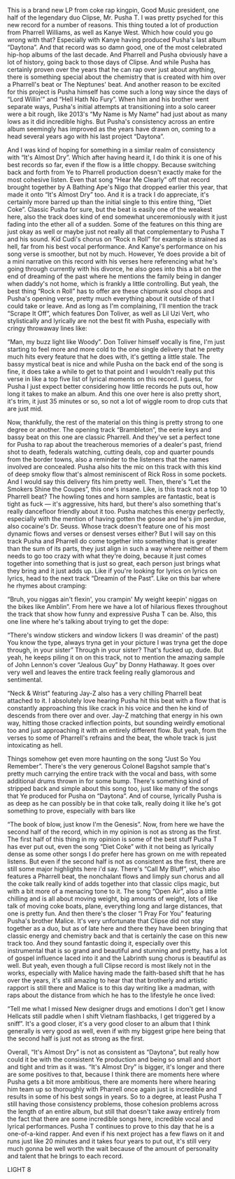 This is a brand new LP from coke rap kingpin, Good Music president, one half of the legendary duo Clipse, Mr. Pusha T. I was pretty psyched for this new record for a number of reasons. This thing touted a lot of production from Pharrell Williams, as well as Kanye West. Which how could you go wrong with that? Especially with Kanye having produced Pusha's last album “Daytona”. And that record was so damn good, one of the most celebrated hip-hop albums of the last decade. And Pharrell and Pusha obviously have a lot of history, going back to those days of Clipse. And while Pusha has certainly proven over the years that he can rap over just about anything, there is something special about the chemistry that is created with him over a Pharrell's beat or The Neptunes' beat. And another reason to be excited for this project is Pusha himself has come such a long way since the days of “Lord Willin'” and “Hell Hath No Fury”. When him and his brother went separate ways, Pusha's initial attempts at transitioning into a solo career were a bit rough, like 2013's “My Name is My Name” had just about as many lows as it did incredible highs. But Pusha's consistency across an entire album seemingly has improved as the years have drawn on, coming to a head several years ago with his last project “Daytona”.

And I was kind of hoping for something in a similar realm of consistency with “It's Almost Dry”. Which after having heard it, I do think it is one of his best records so far, even if the flow is a little choppy. Because switching back and forth from Ye to Pharrell production doesn't exactly make for the most cohesive listen. Even that song “Hear Me Clearly” off that record brought together by A Bathing Ape's Nigo that dropped earlier this year, that made it onto “It's Almost Dry” too. And it is a track I do appreciate, it's certainly more barred up than the initial single to this entire thing, “Diet Coke”. Classic Pusha for sure, but the beat is easily one of the weakest here, also the track does kind of end somewhat unceremoniously with it just fading into the ether all of a sudden. Some of the features on this thing are just okay as well or maybe just not really all that complementary to Pusha T and his sound. Kid Cudi's chorus on “Rock n Roll” for example is strained as hell, far from his best vocal performance. And Kanye's performance on his song verse is smoother, but not by much. However, Ye does provide a bit of a mini narrative on this record with his verses here referencing what he's going through currently with his divorce, he also goes into this a bit on the end of dreaming of the past where he mentions the family being in danger when daddy's not home, which is frankly a little controlling. But yeah, the best thing “Rock n Roll” has to offer are these chipmunk soul chops and Pusha's opening verse, pretty much everything about it outside of that I could take or leave. And as long as I'm complaining, I'll mention the track “Scrape It Off”, which features Don Toliver, as well as Lil Uzi Vert, who stylistically and lyrically are not the best fit with Pusha, especially with cringy throwaway lines like:

“Man, my buzz light like Woody”.
Don Toliver himself vocally is fine, I'm just starting to feel more and more cold to the one single delivery that he pretty much hits every feature that he does with, it's getting a little stale. The bassy mystical beat is nice and while Pusha on the back end of the song is fine, it does take a while to get to that point and I wouldn't really put this verse in like a top five list of lyrical moments on this record. I guess, for Pusha I just expect better considering how little records he puts out, how long it takes to make an album. And this one over here is also pretty short, it's trim, it just 35 minutes or so, so not a lot of wiggle room to drop cuts that are just mid.

Now, thankfully, the rest of the material on this thing is pretty strong to one degree or another. The opening track “Brambleton”, the eerie keys and bassy beat on this one are classic Pharrell. And they've set a perfect tone for Pusha to rap about the treacherous memories of a dealer's past, friend shot to death, federals watching, cutting deals, cop and quarter pounds from the border towns, also a reminder to the listeners that the names involved are concealed. Pusha also hits the mic on this track with this kind of deep smoky flow that's almost reminiscent of Rick Ross in some pockets. And I would say this delivery fits him pretty well. Then, there's “Let the Smokers Shine the Coupes”, this one's insane. Like, is this track not a top 10 Pharrell beat? The howling tones and horn samples are fantastic, beat is tight as fuck — it's aggressive, hits hard, but there's also something that's really dancefloor friendly about it too. Pusha matches this energy perfectly, especially with the mention of having gotten the goose and he's jim perdue, also cocaine's Dr. Seuss. Whose track doesn't feature one of his most dynamic flows and verses or densest verses either? But I will say on this track Pusha and Pharrell do come together into something that is greater than the sum of its parts, they just align in such a way where neither of them needs to go too crazy with what they're doing, because it just comes together into something that is just so great, each person just brings what they bring and it just adds up. Like if you're looking for lyrics on lyrics on lyrics, head to the next track “Dreamin of the Past”. Like on this bar where he rhymes about cramping:

“Bruh, you niggas ain't flexin', you crampin'
My weight keepin' niggas on the bikes like Amblin”.
From here we have a lot of hilarious flexes throughout the track that show how funny and expressive Pusha T can be. Also, this one line where he's talking about trying to get the dope:

“There's window stickers and window lickers (I was dreamin' of the past)
You know the type, always tryna get in your picture
I was tryna get the dope through, in your sister”
Through in your sister? That's fucked up, dude. But yeah, he keeps piling it on on this track, not to mention the amazing sample of John Lennon's cover “Jealous Guy” by Donny Hathaway. It goes over very well and leaves the entire track feeling really glamorous and sentimental.

“Neck & Wrist” featuring Jay-Z also has a very chilling Pharrell beat attached to it. I absolutely love hearing Pusha hit this beat with a flow that is constantly approaching this like crack in his voice and then he kind of descends from there over and over. Jay-Z matching that energy in his own way, hitting those cracked inflection points, but sounding weirdly emotional too and just approaching it with an entirely different flow. But yeah, from the verses to some of Pharrell's refrains and the beat, the whole track is just intoxicating as hell.

Things somehow get even more haunting on the song “Just So You Remember”. There's the very generous Colonel Bagshot sample that's pretty much carrying the entire track with the vocal and bass, with some additional drums thrown in for some bump. There's something kind of stripped back and simple about this song too, just like many of the songs that Ye produced for Pusha on “Daytona”. And of course, lyrically Pusha is as deep as he can possibly be in that coke talk, really doing it like he's got something to prove, especially with bars like

“The book of blow, just know I'm the Genesis”.
Now, from here we have the second half of the record, which in my opinion is not as strong as the first. The first half of this thing in my opinion is some of the best stuff Pusha T has ever put out, even the song “Diet Coke” with it not being as lyrically dense as some other songs I do prefer here has grown on me with repeated listens. But even if the second half is not as consistent as the first, there are still some major highlights here i'd say. There's “Call My Bluff”, which also features a Pharrell beat, the nonchalant flows and limply sun chorus and all the coke talk really kind of adds together into that classic clips magic, but with a bit more of a menacing tone to it. The song “Open Air”, also a little chilling and is all about moving weight, big amounts of weight, lots of like talk of moving coke boats, plane, everything long and large distances, that one is pretty fun. And then there's the closer “I Pray For You” featuring Pusha's brother Malice. It's very unfortunate that Clipse did not stay together as a duo, but as of late here and there they have been bringing that classic energy and chemistry back and that is certainly the case on this new track too. And they sound fantastic doing it, especially over this instrumental that is so grand and beautiful and stunning and pretty, has a lot of gospel influence laced into it and the Labrinth sung chorus is beautiful as well. But yeah, even though a full Clipse record is most likely not in the works, especially with Malice having made the faith-based shift that he has over the years, it's still amazing to hear that that brotherly and artistic rapport is still there and Malice is to this day writing like a madman, with raps about the distance from which he has to the lifestyle he once lived:

“Tell me what I missed
New designer drugs and emotions I don't get
I know Hellcats still paddle when I shift
Vietnam flashbacks, I get triggered by a sniff”.
It's a good closer, it's a very good closer to an album that I think generally is very good as well, even if with my biggest gripe here being that the second half is just not as strong as the first.

Overall, “It's Almost Dry” is not as consistent as “Daytona”, but really how could it be with the consistent Ye production and being so small and short and tight and trim as it was. “It's Almost Dry” is bigger, it's longer and there are some positives to that, because I think there are moments here where Pusha gets a bit more ambitious, there are moments here where hearing him team up so thoroughly with Pharrell once again just is incredible and results in some of his best songs in years. So to a degree, at least Pusha T still having those consistency problems, those cohesion problems across the length of an entire album, but still that doesn't take away entirely from the fact that there are some incredible songs here, incredible vocal and lyrical performances. Pusha T continues to prove to this day that he is a one-of-a-kind rapper. And even if his next project has a few flaws on it and runs just like 20 minutes and it takes four years to put out, it's still very much gonna be well worth the wait because of the amount of personality and talent that he brings to each record.

LIGHT 8
